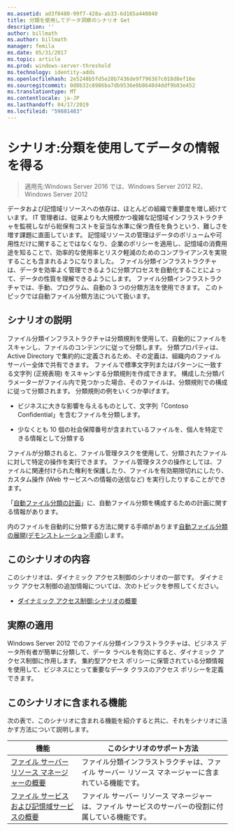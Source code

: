 ```yaml
---
ms.assetid: ad3f0480-99f7-428a-ab33-6d165a440840
title: 分類を使用してデータ洞察のシナリオ Get
description: ''
author: billmath
ms.author: billmath
manager: femila
ms.date: 05/31/2017
ms.topic: article
ms.prod: windows-server-threshold
ms.technology: identity-adds
ms.openlocfilehash: 2e5248b5fd5e20b7436de9f796367c018d8ef16e
ms.sourcegitcommit: 0d0b32c8986ba7db9536e0b8648d4ddf9b03e452
ms.translationtype: MT
ms.contentlocale: ja-JP
ms.lasthandoff: 04/17/2019
ms.locfileid: "59881483"
---
```

# <a name="scenario-get-insight-into-your-data-by-using-classification"></a>シナリオ:分類を使用してデータの情報を得る

>適用先:Windows Server 2016 では、Windows Server 2012 R2、Windows Server 2012

データおよび記憶域リソースへの依存は、ほとんどの組織で重要度を増し続けています。 IT 管理者は、従来よりも大規模かつ複雑な記憶域インフラストラクチャを監視しながら総保有コストを妥当な水準に保つ責任を負うという、難しさを増す課題に直面しています。 記憶域リソースの管理はデータのボリュームや可用性だけに関することではなくなり、企業のポリシーを適用し、記憶域の消費用途を知ることで、効率的な使用率とリスク軽減のためのコンプライアンスを実現することも含まれるようになりました。 ファイル分類インフラストラクチャは、データを効率よく管理できるように分類プロセスを自動化することによって、データの性質を理解できるようにします。 ファイル分類インフラストラクチャでは、手動、プログラム、自動の 3 つの分類方法を使用できます。 このトピックでは自動ファイル分類方法について扱います。  
  
## <a name="BKMK_OVER"></a>シナリオの説明  
ファイル分類インフラストラクチャは分類規則を使用して、自動的にファイルをスキャンし、ファイルのコンテンツに従って分類します。 分類プロパティは、Active Directory で集約的に定義されるため、その定義は、組織内のファイル サーバー全体で共有できます。 ファイルで標準文字列またはパターンに一致する文字列 (正規表現) をスキャンする分類規則を作成できます。 構成した分類パラメーターがファイル内で見つかった場合、そのファイルは、分類規則での構成に従って分類されます。 分類規則の例をいくつか挙げます。  
  
-   ビジネスに大きな影響を与えるものとして、文字列「Contoso Confidential」を含むファイルを分類します。  
  
-   少なくとも 10 個の社会保障番号が含まれているファイルを、個人を特定できる情報として分類する  
  
ファイルが分類されると、ファイル管理タスクを使用して、分類されたファイルに対して特定の操作を実行できます。 ファイル管理タスクの操作としては、ファイルに関連付けられた権利を保護したり、ファイルを有効期限切れにしたり、カスタム操作 (Web サービスへの情報の送信など) を実行したりすることができます。  
  
「[自動ファイル分類の計画](assetId:///e3c3bb4b-3034-42b7-b391-8ef5f5851955)」に、自動ファイル分類を構成するための計画に関する情報があります。  
  
内のファイルを自動的に分類する方法に関する手順があります[自動ファイル分類の展開&#40;デモンストレーション手順&#41;](Deploy-Automatic-File-Classification--Demonstration-Steps-.md)します。  
  
## <a name="in-this-scenario"></a>このシナリオの内容  
このシナリオは、ダイナミック アクセス制御のシナリオの一部です。 ダイナミック アクセス制御の追加情報については、次のトピックを参照してください。  
  
-   [ダイナミック アクセス制御:シナリオの概要](Dynamic-Access-Control--Scenario-Overview.md)  
  
## <a name="BKMK_APP"></a>実際の適用  
Windows Server 2012 でのファイル分類インフラストラクチャは、ビジネス データ所有者が簡単に分類して、データ ラベルを有効にすると、ダイナミック アクセス制御に作用します。 集約型アクセス ポリシーに保管されている分類情報を使用して、ビジネスにとって重要なデータ クラスのアクセス ポリシーを定義できます。  
  
## <a name="BKMK_NEW"></a>このシナリオに含まれる機能  
次の表で、このシナリオに含まれる機能を紹介すると共に、それをシナリオに活かす方法について説明します。  
  
|機能|このシナリオのサポート方法|  
|-----------|---------------------------------|  
|[ファイル サーバー リソース マネージャーの概要](https://technet.microsoft.com/library/hh831701.aspx)|ファイル分類インフラストラクチャは、ファイル サーバー リソース マネージャーに含まれている機能です。|  
|[ファイル サービスおよび記憶域サービスの概要](https://technet.microsoft.com/library/hh831487.aspx)|ファイル サーバー リソース マネージャーは、ファイル サービスのサーバーの役割に付属している機能です。|  
  


